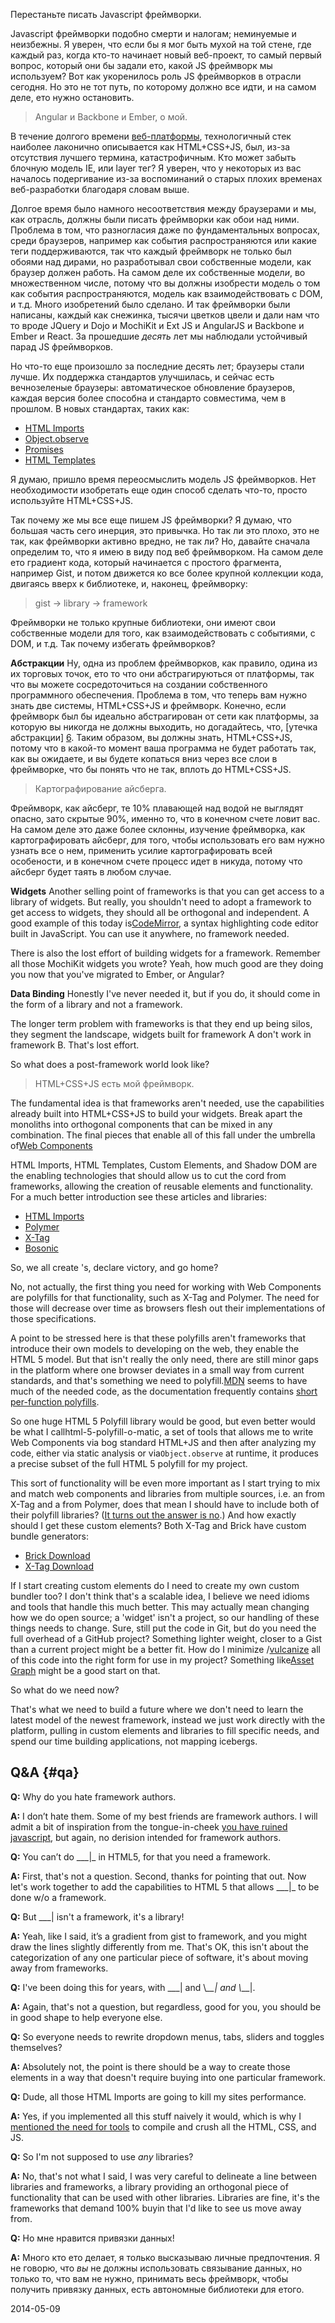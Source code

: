 Перестаньте писать Javascript фреймворки.

Javascript фреймворки подобно смерти и налогам; неминуемые и неизбежны. Я 
уверен, что если бы я мог быть мухой на той стене, где каждый раз, когда кто-то
начинает новый веб-проект, то самый первый вопрос, который они бы задали ето, 
какой JS фреймворк мы используем? Вот как укоренилось роль JS фреймворков в 
отрасли сегодня. Но это не тот путь, по которому должно все идти, и на самом 
деле, ето нужно остановить.

> Angular и Backbone и Ember, о мой.

В течение долгого времени [веб-платформы][1], технологичный стек наиболее 
лаконично описывается как HTML+CSS+JS, был, из-за отсутствия лучшего термина,
катастрофичным. Кто может забыть блочную модель IE, или layer тег? Я уверен, 
что у некоторых из вас началось подергивание из-за воспоминаний о старых плохих
временах веб-разработки благодаря словам выше.

Долгое время было намного несоответствия между браузерами и мы, как отрасль, 
должны были писать фреймворки как обои над ними. Проблема в том,
что разногласия даже по фундаментальных вопросах, среди браузеров, например как 
события распространяются или какие теги поддерживаются, так что каждый фреймворк
не только был обоями над дирами, но разработывал свои собственные модели, как 
браузер должен работь. На самом деле их собственные модел*и*, во множественном 
числе, потому что вы должны изобрести модель о том как события распространяются,
модель как взаимодействовать с DOM, и т.д. Много изобретений было сделано. И так 
фреймворки были написаны, каждый как снежинка, тысячи цветков цвели  и дали нам 
что то вроде JQuery и Dojo и MochiKit и Ext JS и AngularJS и Backbone и Ember и 
React. За прошедшие *десять* лет мы наблюдали устойчивый парад JS фреймворков.

Но что-то еще произошло за последние десять лет; браузеры стали лучше.
Их поддержка стандартов улучшилась, и сейчас есть вечнозеленые браузеры:
автоматическое обновление браузеров, каждая версия более способна и стандарто
совместима, чем в прошлом. В новых стандартах, таких как:

*   [HTML Imports][2]
*   [Object.observe][3]
*   [Promises][4]
*   [HTML Templates][5]

Я думаю, пришло время переосмыслить модель JS фреймворков. Нет необходимости
изобретать еще один способ сделать что-то, просто используйте HTML+CSS+JS.

Так почему же мы все еще пишем JS фреймворки? Я думаю, что большая часть сего
инерция, это привычка. Но так ли это плохо, это не так, как фреймворки активно
вредно, не так ли? Но, давайте сначала определим то, что я имею в виду под веб
фреймворком. На самом деле ето градиент кода, который начинается с простого 
фрагмента, например Gist, и потом движется ко все более крупной коллекции кода,
двигаясь вверх к библиотеке, и, наконец, фреймворку:

> gist -> library -> framework 

Фреймворки не только крупные библиотеки, они имеют свои собственные модели для 
того, как взаимодействовать с событиями, с DOM, и т.д. Так почему избегать 
фреймворков?

**Абстракции** Ну, одна из проблем фреймворков, как правило, одина из
их торговых точок, ето то что они абстрагируються от платформы, так что вы 
можете сосредоточиться на создании собственного программного обеспечения. 
Проблема в том, что теперь вам нужно знать две системы, HTML+CSS+JS и фреймворк.
Конечно, если фреймворк был бы идеально абстрагирован от сети как платформы, 
за которую вы никогда не должны выходить, но догадайтесь, что, 
[утечка абстракции] [6]. Таким образом, вы должны знать, HTML+CSS+JS, потому что
в какой-то момент ваша программа не будет работать так, как вы ожидаете, и вы 
будете копаться вниз через все слои в фреймворке, что бы понять что не так,
вплоть до HTML+CSS+JS.

> Картографирование айсберга. 

Фреймворк, как айсберг, те 10% плавающей над водой не выглядят опасно, зато 
скрытые 90%, именно то, что в конечном счете ловит вас. На самом деле это даже
более склонны, изучение фреймворка, как картографировать айсберг, для того, чтобы
использовать его вам нужно узнать все о нем, применить усилие картографировать
всей особености, и в конечном счете процесс идет в никуда, потому что
айсберг будет таять в любом случае.


**Widgets** Another selling point of frameworks is that you can get access to a
library of widgets. But really, you shouldn't need to adopt a framework to get 
access to widgets, they should all be orthogonal and independent. A good example
of this today is[CodeMirror][7], a syntax highlighting code editor built in
JavaScript. You can use it anywhere, no framework needed.

There is also the lost effort of building widgets for a framework. Remember all
those MochiKit widgets you wrote? Yeah, how much good are they doing you now 
that you've migrated to Ember, or Angular?

**Data Binding** Honestly I've never needed it, but if you do, it should come
in the form of a library and not a framework.

The longer term problem with frameworks is that they end up being silos, they
segment the landscape, widgets built for framework A don't work in framework B. 
That's lost effort.

So what does a post-framework world look like? 

> HTML+CSS+JS есть мой фреймворк. 

The fundamental idea is that frameworks aren't needed, use the capabilities
already built into HTML+CSS+JS to build your widgets. Break apart the monoliths 
into orthogonal components that can be mixed in any combination. The final 
pieces that enable all of this fall under the umbrella of[Web Components][8]

HTML Imports, HTML Templates, Custom Elements, and Shadow DOM are the enabling
technologies that should allow us to cut the cord from frameworks, allowing the 
creation of reusable elements and functionality. For a much better introduction 
see these articles and libraries:

*   [HTML Imports][9]
*   [Polymer][10]
*   [X-Tag][11]
*   [Bosonic][12]

So, we all create [<x-flipbox>][13]'s, declare victory, and go home? 

No, not actually, the first thing you need for working with Web Components are
polyfills for that functionality, such as X-Tag and Polymer. The need for those 
will decrease over time as browsers flesh out their implementations of those 
specifications.

A point to be stressed here is that these polyfills aren't frameworks that
introduce their own models to developing on the web, they enable the HTML 5 
model. But that isn't really the only need, there are still minor gaps in the 
platform where one browser deviates in a small way from current standards, and 
that's something we need to polyfill.[MDN][14] seems to have much of the needed
code, as the documentation frequently contains
[ short per-function polyfills][15].

So one huge HTML 5 Polyfill library would be good, but even better would be
what I callhtml-5-polyfill-o-matic, a set of tools that allows me to write Web
Components via bog standard HTML+JS and then after analyzing my code, either via
static analysis or via`Object.observe` at runtime, it produces a precise subset
of the full HTML 5 polyfill for my project.

This sort of functionality will be even more important as I start trying to mix
and match web components and libraries from multiple sources, i.e. an <x-foo> 
from X-Tag and a <core-bar> from Polymer, does that mean I should have to 
include both of their polyfill libraries?
([It turns out the answer is no][16].) And how exactly should I get these
custom elements? Both X-Tag and Brick have custom bundle generators:

*   [Brick Download][17] 
*   [X-Tag Download][18] 

If I start creating custom elements do I need to create my own custom bundler
too? I don't think that's a scalable idea, I believe we need idioms and tools 
that handle this much better. This may actually mean changing how we do open 
source; a 'widget' isn't a project, so our handling of these things needs to 
change. Sure, still put the code in Git, but do you need the full overhead of a 
GitHub project? Something lighter weight, closer to a Gist than a current 
project might be a better fit. How do I minimize
/[vulcanize][19] all of this code into the right form for use in my project?
Something like[Asset Graph][20] might be a good start on that. 

So what do we need now? 

That's what we need to build a future where we don't need to learn the latest
model of the newest framework, instead we just work directly with the platform, 
pulling in custom elements and libraries to fill specific needs, and spend our 
time building applications, not mapping icebergs.

## Q&A {#qa}

**Q:** Why do you hate framework authors.

**A:** I don’t hate them. Some of my best friends are framework authors. I
will admit a bit of inspiration from the tongue-in-cheek
[you have ruined javascript][21], but again, no derision intended for framework
authors.

**Q:** You can’t do \__\_|\_ in HTML5, for that you need a framework.

**A:** First, that's not a question. Second, thanks for pointing that out. Now
let's work together to add the capabilities to HTML 5 that allows \__\_|\_ to be
done w/o a framework.

**Q:** But \___| isn't a framework, it's a library!

**A:** Yeah, like I said, it’s a gradient from gist to framework, and you
might draw the lines slightly differently from me. That's OK, this isn't about 
the categorization of any one particular piece of software, it's about moving 
away from frameworks.

**Q:** I've been doing this for years, with \_\_\_| and \\_\_\_| and \\___|.

**A:** Again, that's not a question, but regardless, good for you, you should
be in good shape to help everyone else.

**Q:** So everyone needs to rewrite dropdown menus, tabs, sliders and toggles
themselves?

**A:** Absolutely not, the point is there should be a way to create those
elements in a way that doesn't require buying into one particular framework.

**Q:** Dude, all those HTML Imports are going to kill my sites performance.

**A:** Yes, if you implemented all this stuff naively it would, which is why I
[mentioned the need for tools][22] to compile and crush all the HTML, CSS, and
JS.

**Q:** So I'm not supposed to use *any* libraries? 

**A:** No, that's not what I said, I was very careful to delineate a line
between libraries and frameworks, a library providing an orthogonal piece of 
functionality that can be used with other libraries. Libraries are fine, it's 
the frameworks that demand 100% buyin that I'd like to see us move away from.

**Q:** Но мне нравится привязки данных!

**A:** Много кто ето делает, я только высказываю личные предпочтения. Я не 
говорю, что *вы* не должны использовать связывание данных, но только то, что вам
не нужно, принимать весь фреймворк, чтобы получить привязку данных, есть 
автономные библиотеки для етого.

2014-05-09

 [1]: http://platform.html5.org/
 [2]: http://w3c.github.io/webcomponents/spec/imports/
 [3]: http://wiki.ecmascript.org/doku.php?id=harmony:observe
 [4]: http://www.html5rocks.com/en/tutorials/es6/promises/
 [5]: http://www.w3.org/TR/html5/scripting-1.html#the-template-element
 [6]: http://www.joelonsoftware.com/articles/LeakyAbstractions.html
 [7]: http://codemirror.net/
 [8]: http://www.w3.org/TR/components-intro/
 [9]: http://www.html5rocks.com/en/tutorials/webcomponents/imports/
 [10]: http://www.polymer-project.org/
 [11]: http://www.x-tags.org/
 [12]: http://bosonic.github.io/
 [13]: http://mozbrick.github.io/docs/brick-flipbox.html
 [14]: https://developer.mozilla.org
 [15]: https://developer.mozilla.org/en-US/docs/Web/JavaScript/Reference/Global_Objects/Function/bind#Compatibility
 [16]: http://www.polymer-project.org/articles/polymer-xtag-vanilla.html
 [17]: http://mozilla.github.io/brick/download.html
 [18]: http://www.x-tags.org/download
 [19]: https://github.com/Polymer/vulcanize
 [20]: https://github.com/assetgraph/assetgraph-builder
 [21]: http://codeofrob.com/entries/you-have-ruined-javascript.html
 [22]: http://bitworking.org/news/2014/05/zero_framework_manifesto#tools2
